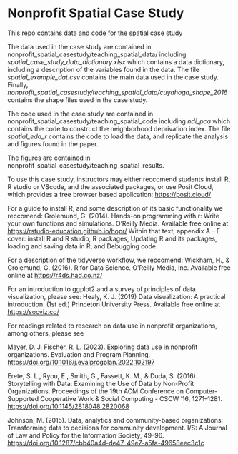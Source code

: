 # Nonprofit Spatial Case Study
This repo contains data and code for the spatial case study

The data used in the case study are contained in nonprofit_spatial_casestudy/teaching_spatial_data/ including *spatial_case_study_data_dictionary.xlsx* which contains a data dictionary, including a description of the variables found in the data. The file *spatial_example_dat.csv* contains the main data used in the case study. Finally, *nonprofit_spatial_casestudy/teaching_spatial_data/cuyahoga_shape_2016* contains the shape files used in the case study.

The code used in the case study are contained in nonprofit_spatial_casestudy/teaching_spatial_code including *ndi_pca* which contains the code to construct the neighborhood deprivation index. The file *spatial_eda_r* contains the code to load the data, and replicate the analysis and figures found in the paper.

The figures are contained in nonprofit_spatial_casestudy/teaching_spatial_results.



To use this case study, instructors may either reccomend students install R, R studio or VScode, and the associated packages, or use Posit Cloud, which provides a free browser based application: https://posit.cloud/

For a guide to install R, and some description of its basic functionality we reccomend: 
Grolemund, G. (2014). Hands-on programming with r: Write your own functions and simulations. O’Reilly Media. Available free online at https://rstudio-education.github.io/hopr/
Within that text, appendix A - E cover: install R and R studio, R packages, Updating R and its packages, loading and saving data in R, and Debugging code. 

For a description of the tidyverse workflow, we reccomend:
Wickham, H., & Grolemund, G. (2016). R for Data Science. O’Reilly Media, Inc. Available free online at https://r4ds.had.co.nz/

For an introduction to ggplot2 and a survey of principles of data visualization, please see:
Healy, K. J. (2019) Data visualization: A practical introduction. (1st ed.) Princeton University Press. Available free online at https://socviz.co/

For readings related to research on data use in nonprofit organizations, among others, please see

Mayer, D. J. Fischer, R. L. (2023). Exploring data use in nonprofit organizations. Evaluation and Program Planning. https://doi.org/10.1016/j.evalprogplan.2022.102197

Erete, S. L., Ryou, E., Smith, G., Fassett, K. M., & Duda, S. (2016). Storytelling with Data: Examining the Use of Data by Non-Profit Organizations. Proceedings of the 19th ACM Conference on Computer-Supported Cooperative Work & Social Computing - CSCW ’16, 1271–1281. https://doi.org/10.1145/2818048.2820068

Johnson, M. (2015). Data, analytics and community-based organizations: Transforming data to decisions for community development. I/S: A Journal of Law and Policy for the Information Society, 49–96. https://doi.org/10.1287/cbb40a4d-de47-49e7-a5fa-49658eec3c1c
